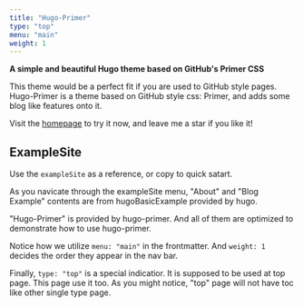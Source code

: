```yaml
---
title: "Hugo-Primer"
type: "top"
menu: "main"
weight: 1
---
```


**A simple and beautiful Hugo theme based on GitHub's Primer CSS**

This theme would be a perfect fit if you are used to GitHub style pages.  
Hugo-Primer is a theme based on GitHub style css: Primer, and adds some blog like features onto it.

Visit the [homepage](https://github.com/qqhann/hugo-primer) to try it now, and leave me a star if you like it!

## ExampleSite

Use the `exampleSite` as a reference, or copy to quick satart.

As you navicate through the exampleSite menu,
"About" and "Blog Example" contents are from hugoBasicExample provided by hugo.

"Hugo-Primer" is provided by hugo-primer.
And all of them are optimized to demonstrate how to use hugo-primer.

Notice how we utilize `menu: "main"` in the frontmatter.
And `weight: 1` decides the order they appear in the nav bar.

Finally, `type: "top"` is a special indicatior.
It is supposed to be used at top page.
This page use it too.
As you might notice, "top" page will not have toc like other single type page.
